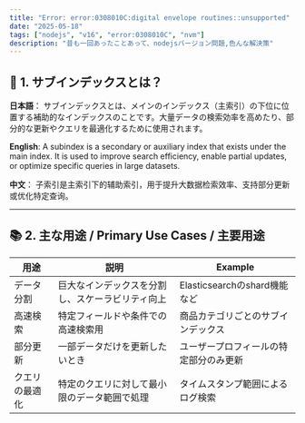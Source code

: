 ```yaml
---
title: "Error: error:0308010C:digital envelope routines::unsupported"
date: "2025-05-18"
tags: ["nodejs", "v16", "error:0308010C", "nvm"]
description: "昔も一回あったことあって、nodejsバージョン問題,色んな解決策"
---
```


## 📌 1. サブインデックスとは？

**日本語**：
 サブインデックスとは、メインのインデックス（主索引）の下位に位置する補助的なインデックスのことです。大量データの検索効率を高めたり、部分的な更新やクエリを最適化するために使用されます。

**English**:
 A subindex is a secondary or auxiliary index that exists under the main index. It is used to improve search efficiency, enable partial updates, or optimize specific queries in large datasets.

**中文**：
 子索引是主索引下的辅助索引，用于提升大数据检索效率、支持部分更新或优化特定查询。

------

## 📚 2. 主な用途 / Primary Use Cases / 主要用途

| 用途           | 説明                                             | Example                                |
| -------------- | ------------------------------------------------ | -------------------------------------- |
| データ分割     | 巨大なインデックスを分割し、スケーラビリティ向上 | Elasticsearchのshard機能など           |
| 高速検索       | 特定フィールドや条件での高速検索用               | 商品カテゴリごとのサブインデックス     |
| 部分更新       | 一部データだけを更新したいとき                   | ユーザープロフィールの特定部分のみ更新 |
| クエリの最適化 | 特定のクエリに対して最小限のデータ範囲で処理     | タイムスタンプ範囲によるログ検索       |
